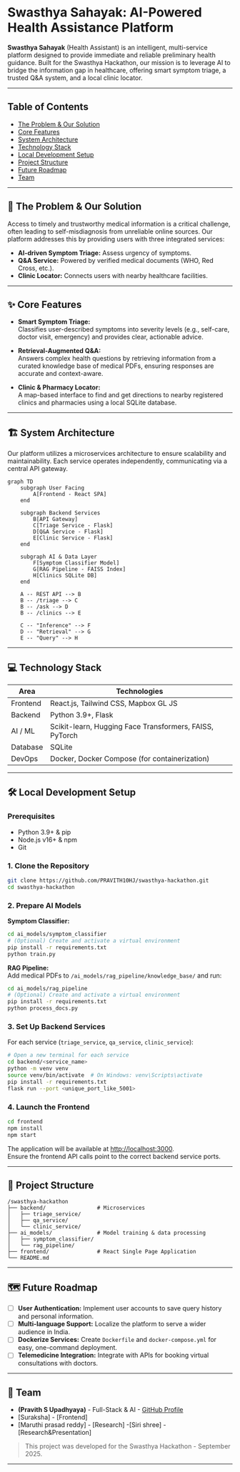 # Swasthya Sahayak: AI-Powered Health Assistance Platform

**Swasthya Sahayak** (Health Assistant) is an intelligent, multi-service platform designed to provide immediate and reliable preliminary health guidance. Built for the Swasthya Hackathon, our mission is to leverage AI to bridge the information gap in healthcare, offering smart symptom triage, a trusted Q&A system, and a local clinic locator.

---

## Table of Contents
- [The Problem & Our Solution](#the-problem--our-solution)
- [Core Features](#core-features)
- [System Architecture](#system-architecture)
- [Technology Stack](#technology-stack)
- [Local Development Setup](#local-development-setup)
- [Project Structure](#project-structure)
- [Future Roadmap](#future-roadmap)
- [Team](#team)

---

## 🎯 The Problem & Our Solution

Access to timely and trustworthy medical information is a critical challenge, often leading to self-misdiagnosis from unreliable online sources. Our platform addresses this by providing users with three integrated services:

- **AI-driven Symptom Triage:** Assess urgency of symptoms.
- **Q&A Service:** Powered by verified medical documents (WHO, Red Cross, etc.).
- **Clinic Locator:** Connects users with nearby healthcare facilities.

---

## ✨ Core Features

- **Smart Symptom Triage:**  
  Classifies user-described symptoms into severity levels (e.g., self-care, doctor visit, emergency) and provides clear, actionable advice.

- **Retrieval-Augmented Q&A:**  
  Answers complex health questions by retrieving information from a curated knowledge base of medical PDFs, ensuring responses are accurate and context-aware.

- **Clinic & Pharmacy Locator:**  
  A map-based interface to find and get directions to nearby registered clinics and pharmacies using a local SQLite database.

---

## 🏗 System Architecture

Our platform utilizes a microservices architecture to ensure scalability and maintainability. Each service operates independently, communicating via a central API gateway.

```mermaid
graph TD
    subgraph User Facing
        A[Frontend - React SPA]
    end

    subgraph Backend Services
        B[API Gateway]
        C[Triage Service - Flask]
        D[Q&A Service - Flask]
        E[Clinic Service - Flask]
    end

    subgraph AI & Data Layer
        F[Symptom Classifier Model]
        G[RAG Pipeline - FAISS Index]
        H[Clinics SQLite DB]
    end

    A -- REST API --> B
    B -- /triage --> C
    B -- /ask --> D
    B -- /clinics --> E

    C -- "Inference" --> F
    D -- "Retrieval" --> G
    E -- "Query" --> H
```

---

## 💻 Technology Stack

| Area           | Technologies                                                   |
| -------------- | -------------------------------------------------------------- |
| Frontend       | React.js, Tailwind CSS, Mapbox GL JS                          |
| Backend        | Python 3.9+, Flask                                            |
| AI / ML        | Scikit-learn, Hugging Face Transformers, FAISS, PyTorch       |
| Database       | SQLite                                                        |
| DevOps         | Docker, Docker Compose (for containerization)                 |

---

## 🛠 Local Development Setup

### Prerequisites

- Python 3.9+ & pip
- Node.js v16+ & npm
- Git

### 1. Clone the Repository

```bash
git clone https://github.com/PRAVITH10HJ/swasthya-hackathon.git
cd swasthya-hackathon
```

### 2. Prepare AI Models

**Symptom Classifier:**
```bash
cd ai_models/symptom_classifier
# (Optional) Create and activate a virtual environment
pip install -r requirements.txt
python train.py
```

**RAG Pipeline:**  
Add medical PDFs to `/ai_models/rag_pipeline/knowledge_base/` and run:
```bash
cd ai_models/rag_pipeline
# (Optional) Create and activate a virtual environment
pip install -r requirements.txt
python process_docs.py
```

### 3. Set Up Backend Services

For each service (`triage_service`, `qa_service`, `clinic_service`):

```bash
# Open a new terminal for each service
cd backend/<service_name>
python -m venv venv
source venv/bin/activate  # On Windows: venv\Scripts\activate
pip install -r requirements.txt
flask run --port <unique_port_like_5001>
```

### 4. Launch the Frontend

```bash
cd frontend
npm install
npm start
```

The application will be available at [http://localhost:3000](http://localhost:3000).  
Ensure the frontend API calls point to the correct backend service ports.

---

## 📁 Project Structure

```
/swasthya-hackathon
├── backend/                # Microservices
│   ├── triage_service/
│   ├── qa_service/
│   └── clinic_service/
├── ai_models/              # Model training & data processing
│   ├── symptom_classifier/
│   └── rag_pipeline/
├── frontend/               # React Single Page Application
└── README.md
```

---

## 🗺 Future Roadmap

- [ ] **User Authentication:** Implement user accounts to save query history and personal information.
- [ ] **Multi-language Support:** Localize the platform to serve a wider audience in India.
- [ ] **Dockerize Services:** Create `Dockerfile` and `docker-compose.yml` for easy, one-command deployment.
- [ ] **Telemedicine Integration:** Integrate with APIs for booking virtual consultations with doctors.

---

## 👥 Team

- **(Pravith S Upadhyaya)** - Full-Stack & AI - [GitHub Profile](https://github.com/PRAVITH10HJ)
- [Suraksha] - [Frontend]
- [Maruthi prasad reddy] - [Research]
-[Siri shree] - [Research&Presentation]
> This project was developed for the Swasthya Hackathon - September 2025.

---
